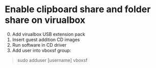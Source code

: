 # Enable clipboard share and folder share on virualbox
0. Add virualbox USB extension pack  
1. Insert guest addition CD images  
2. Run software in CD driver  
3. Add user into vboxsf group:
> sudo adduser [username] vboxsf  
